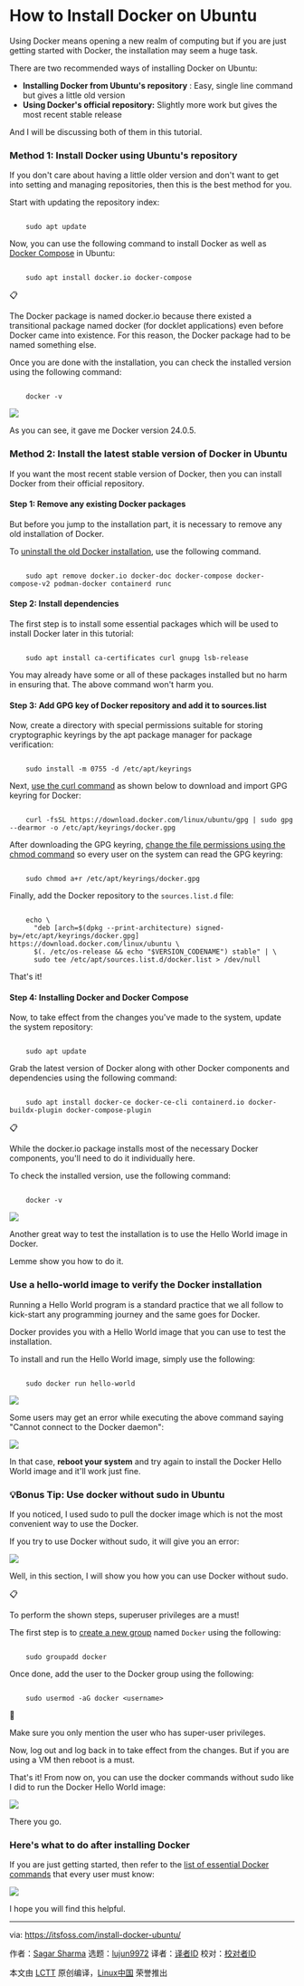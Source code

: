 [#]: subject: "How to Install Docker on Ubuntu"
[#]: via: "https://itsfoss.com/install-docker-ubuntu/"
[#]: author: "Sagar Sharma https://itsfoss.com/author/sagar/"
[#]: collector: "lujun9972/lctt-scripts-1700446145"
[#]: translator: "geekpi"
[#]: reviewer: " "
[#]: publisher: " "
[#]: url: " "

How to Install Docker on Ubuntu
======

Using Docker means opening a new realm of computing but if you are just getting started with Docker, the installation may seem a huge task.

There are two recommended ways of installing Docker on Ubuntu:

  * **Installing Docker from Ubuntu's repository** : Easy, single line command but gives a little old version
  * **Using Docker's official repository:** Slightly more work but gives the most recent stable release



And I will be discussing both of them in this tutorial.

### Method 1: Install Docker using Ubuntu's repository

If you don't care about having a little older version and don't want to get into setting and managing repositories, then this is the best method for you.

Start with updating the repository index:

```

    sudo apt update

```

Now, you can use the following command to install Docker as well as [Docker Compose][1] in Ubuntu:

```

    sudo apt install docker.io docker-compose

```

📋

The Docker package is named docker.io because there existed a transitional package named docker (for docklet applications) even before Docker came into existence. For this reason, the Docker package had to be named something else.

Once you are done with the installation, you can check the installed version using the following command:

```

    docker -v

```

![][2]

As you can see, it gave me Docker version 24.0.5.

### Method 2: Install the latest stable version of Docker in Ubuntu

If you want the most recent stable version of Docker, then you can install Docker from their official repository.

#### Step 1: Remove any existing Docker packages

But before you jump to the installation part, it is necessary to remove any old installation of Docker.

To [uninstall the old Docker installation][3], use the following command.

```

    sudo apt remove docker.io docker-doc docker-compose docker-compose-v2 podman-docker containerd runc

```

#### Step 2: Install dependencies

The first step is to install some essential packages which will be used to install Docker later in this tutorial:

```

    sudo apt install ca-certificates curl gnupg lsb-release

```

You may already have some or all of these packages installed but no harm in ensuring that. The above command won't harm you.

#### Step 3: Add GPG key of Docker repository and add it to sources.list

Now, create a directory with special permissions suitable for storing cryptographic keyrings by the apt package manager for package verification:

```

    sudo install -m 0755 -d /etc/apt/keyrings

```

Next, [use the curl command][4] as shown below to download and import GPG keyring for Docker:

```

    curl -fsSL https://download.docker.com/linux/ubuntu/gpg | sudo gpg --dearmor -o /etc/apt/keyrings/docker.gpg

```

After downloading the GPG keyring, [change the file permissions using the chmod command][5] so every user on the system can read the GPG keyring:

```

    sudo chmod a+r /etc/apt/keyrings/docker.gpg

```

Finally, add the Docker repository to the `sources.list.d` file:

```

    echo \
      "deb [arch=$(dpkg --print-architecture) signed-by=/etc/apt/keyrings/docker.gpg] https://download.docker.com/linux/ubuntu \
      $(. /etc/os-release && echo "$VERSION_CODENAME") stable" | \
      sudo tee /etc/apt/sources.list.d/docker.list > /dev/null

```

That's it!

#### Step 4: Installing Docker and Docker Compose

Now, to take effect from the changes you've made to the system, update the system repository:

```

    sudo apt update

```

Grab the latest version of Docker along with other Docker components and dependencies using the following command:

```

    sudo apt install docker-ce docker-ce-cli containerd.io docker-buildx-plugin docker-compose-plugin

```

📋

While the docker.io package installs most of the necessary Docker components, you'll need to do it individually here.

To check the installed version, use the following command:

```

    docker -v

```

![][6]

Another great way to test the installation is to use the Hello World image in Docker.

Lemme show you how to do it.

### Use a hello-world image to verify the Docker installation

Running a Hello World program is a standard practice that we all follow to kick-start any programming journey and the same goes for Docker.

Docker provides you with a Hello World image that you can use to test the installation.

To install and run the Hello World image, simply use the following:

```

    sudo docker run hello-world

```

![][7]

Some users may get an error while executing the above command saying "Cannot connect to the Docker daemon":

![][8]

In that case, **reboot your system** and try again to install the Docker Hello World image and it'll work just fine.

### 💡Bonus Tip: Use docker without sudo in Ubuntu

If you noticed, I used sudo to pull the docker image which is not the most convenient way to use the Docker.

If you try to use Docker without sudo, it will give you an error:

![][9]

Well, in this section, I will show you how you can use Docker without sudo.

📋

To perform the shown steps, superuser privileges are a must!

The first step is to [create a new group][10] named `Docker` using the following:

```

    sudo groupadd docker

```

Once done, add the user to the Docker group using the following:

```

    sudo usermod -aG docker <username>

```

🚧

Make sure you only mention the user who has super-user privileges.

Now, log out and log back in to take effect from the changes. But if you are using a VM then reboot is a must.

That's it! From now on, you can use the docker commands without sudo like I did to run the Docker Hello World image:

![][11]

There you go.

### Here's what to do after installing Docker

If you are just getting started, then refer to the [list of essential Docker commands][12] that every user must know:

![][13]

I hope you will find this helpful.

--------------------------------------------------------------------------------

via: https://itsfoss.com/install-docker-ubuntu/

作者：[Sagar Sharma][a]
选题：[lujun9972][b]
译者：[译者ID](https://github.com/译者ID)
校对：[校对者ID](https://github.com/校对者ID)

本文由 [LCTT](https://github.com/LCTT/TranslateProject) 原创编译，[Linux中国](https://linux.cn/) 荣誉推出

[a]: https://itsfoss.com/author/sagar/
[b]: https://github.com/lujun9972
[1]: https://linuxhandbook.com/docker-compose-quick-start/
[2]: https://itsfoss.com/content/images/2023/12/Check-the-installed-version-of-docker-in-Ubuntu.png
[3]: https://learnubuntu.com/uninstall-docker/
[4]: https://learnubuntu.com/install-curl/
[5]: https://learnubuntu.com/chmod-command/
[6]: https://itsfoss.com/content/images/2023/12/Install-the-latest-version-of-Docker-in-Ubuntu-using-Docker-s-official-repository.png
[7]: https://itsfoss.com/content/images/2023/12/Run-hello-world-docker-image-in-Ubuntu.png
[8]: https://itsfoss.com/content/images/2023/12/Docker-error.png
[9]: https://itsfoss.com/content/images/2023/12/Docker-sudo-error-in-Ubuntu.png
[10]: https://learnubuntu.com/add-group/
[11]: https://itsfoss.com/content/images/2023/12/Use-docker-without-sudo-in-Ubuntu.png
[12]: https://linuxhandbook.com/essential-docker-commands/
[13]: https://linuxhandbook.com/content/images/size/w256h256/2021/08/Linux-Handbook-New-Logo.png

